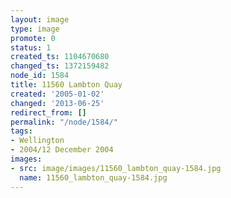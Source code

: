 ```yaml
---
layout: image
type: image
promote: 0
status: 1
created_ts: 1104670680
changed_ts: 1372159482
node_id: 1584
title: 11560 Lambton Quay
created: '2005-01-02'
changed: '2013-06-25'
redirect_from: []
permalink: "/node/1584/"
tags:
- Wellington
- 2004/12 December 2004
images:
- src: image/images/11560_lambton_quay-1584.jpg
  name: 11560_lambton_quay-1584.jpg
---
```


